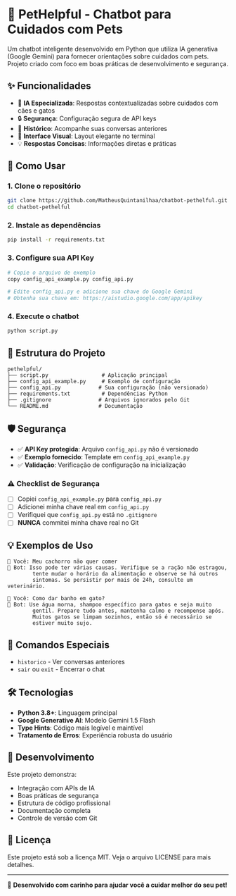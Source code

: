 # 🐾 PetHelpful - Chatbot para Cuidados com Pets

Um chatbot inteligente desenvolvido em Python que utiliza IA generativa (Google Gemini) para fornecer orientações sobre cuidados com pets. Projeto criado com foco em boas práticas de desenvolvimento e segurança.

## ✨ Funcionalidades

- 🤖 **IA Especializada**: Respostas contextualizadas sobre cuidados com cães e gatos
- 🔒 **Segurança**: Configuração segura de API keys
- 📜 **Histórico**: Acompanhe suas conversas anteriores
- 🎨 **Interface Visual**: Layout elegante no terminal
- 💡 **Respostas Concisas**: Informações diretas e práticas

## 🚀 Como Usar

### 1. Clone o repositório

```bash
git clone https://github.com/MatheusQuintanilhaa/chatbot-pethelful.git
cd chatbot-pethelful
```

### 2. Instale as dependências

```bash
pip install -r requirements.txt
```

### 3. Configure sua API Key

```bash
# Copie o arquivo de exemplo
copy config_api_example.py config_api.py

# Edite config_api.py e adicione sua chave do Google Gemini
# Obtenha sua chave em: https://aistudio.google.com/app/apikey
```

### 4. Execute o chatbot

```bash
python script.py
```

## 🔧 Estrutura do Projeto

```text
pethelpful/
├── script.py                 # Aplicação principal
├── config_api_example.py     # Exemplo de configuração
├── config_api.py            # Sua configuração (não versionado)
├── requirements.txt          # Dependências Python
├── .gitignore               # Arquivos ignorados pelo Git
└── README.md                # Documentação
```

## 🛡️ Segurança

- ✅ **API Key protegida**: Arquivo `config_api.py` não é versionado
- ✅ **Exemplo fornecido**: Template em `config_api_example.py`
- ✅ **Validação**: Verificação de configuração na inicialização

### ⚠️ Checklist de Segurança

- [ ] Copiei `config_api_example.py` para `config_api.py`
- [ ] Adicionei minha chave real em `config_api.py`
- [ ] Verifiquei que `config_api.py` está no `.gitignore`
- [ ] **NUNCA** commitei minha chave real no Git

## 💡 Exemplos de Uso

```text
👤 Você: Meu cachorro não quer comer
🤖 Bot: Isso pode ter várias causas. Verifique se a ração não estragou,
        tente mudar o horário da alimentação e observe se há outros
        sintomas. Se persistir por mais de 24h, consulte um veterinário.

👤 Você: Como dar banho em gato?
🤖 Bot: Use água morna, shampoo específico para gatos e seja muito
        gentil. Prepare tudo antes, mantenha calmo e recompense após.
        Muitos gatos se limpam sozinhos, então só é necessário se
        estiver muito sujo.
```

## 🎯 Comandos Especiais

- `historico` - Ver conversas anteriores
- `sair` ou `exit` - Encerrar o chat

## 🛠️ Tecnologias

- **Python 3.8+**: Linguagem principal
- **Google Generative AI**: Modelo Gemini 1.5 Flash
- **Type Hints**: Código mais legível e maintível
- **Tratamento de Erros**: Experiência robusta do usuário

## 📝 Desenvolvimento

Este projeto demonstra:

- Integração com APIs de IA
- Boas práticas de segurança
- Estrutura de código profissional
- Documentação completa
- Controle de versão com Git

## 📄 Licença

Este projeto está sob a licença MIT. Veja o arquivo LICENSE para mais detalhes.

---

💙 **Desenvolvido com carinho para ajudar você a cuidar melhor do seu pet!**
